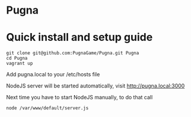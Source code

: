 Pugna
============

Quick install and setup guide
=============================

```
git clone git@github.com:PugnaGame/Pugna.git Pugna
cd Pugna
vagrant up
```
Add pugna.local to your /etc/hosts file

NodeJS server will be started automatically, visit http://pugna.local:3000

Next time you have to start NodeJS manually, to do that call 
```
node /var/www/default/server.js
```
